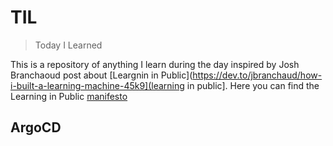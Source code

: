 # TIL
> Today I Learned

This is a repository of anything I learn during the day inspired by Josh Branchaoud post about [Leargnin in Public](https://dev.to/jbranchaud/how-i-built-a-learning-machine-45k9](learning in public]. Here you can find the Learning in Public [manifesto](https://www.swyx.io/learn-in-public)

## ArgoCD


